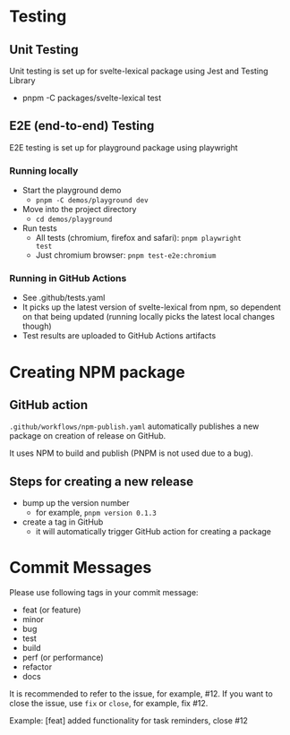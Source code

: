 # Testing

## Unit Testing

Unit testing is set up for svelte-lexical package using Jest and Testing Library
- pnpm -C packages/svelte-lexical test

## E2E (end-to-end) Testing
E2E testing is set up for playground package using playwright

### Running locally
- Start the playground demo 
  - <code>pnpm -C demos/playground dev</code>
- Move into the project directory 
  - <code>cd demos/playground</code>
- Run tests
  - All tests (chromium, firefox and safari): <code>pnpm playwright test</code>
  - Just chromium browser: <code>pnpm test-e2e:chromium</code>

### Running in GitHub Actions
- See .github/tests.yaml
- It picks up the latest version of svelte-lexical from npm, so dependent on that being updated (running locally picks the latest local changes though)
- Test results are uploaded to GitHub Actions artifacts

# Creating NPM package

## GitHub action
<code>.github/workflows/npm-publish.yaml</code> automatically publishes a new package on creation of release on GitHub.

It uses NPM to build and publish (PNPM is not used due to a bug).

## Steps for creating a new release

- bump up the version number
  - for example, `pnpm version 0.1.3`
- create a tag in GitHub
  - it will automatically trigger GitHub action for creating a package

# Commit Messages

Please use following tags in your commit message:

- feat (or feature)
- minor
- bug
- test
- build
- perf (or performance)
- refactor
- docs

It is recommended to refer to the issue, for example, #12. 
If you want to close the issue, use `fix` or `close`, for example, fix #12.  

Example: [feat] added functionality for task reminders, close #12


